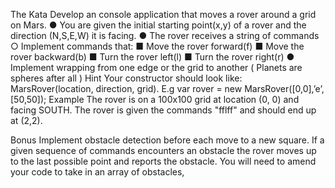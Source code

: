 The Kata
Develop an console application that moves a rover around a grid on Mars.
	● You are given the initial starting point(x,y) of a rover and the direction (N,S,E,W) it is facing.
	● The rover receives a string of commands
		○ Implement commands that:
			■ Move the rover forward(f)
			■ Move the rover backward(b)
			■ Turn the rover left(l)
			■ Turn the rover right(r)
	● Implement wrapping from one edge or the grid to another ( Planets are spheres after all )
Hint
Your constructor should look like: MarsRover(location, direction, grid).
E.g var rover = new MarsRover([0,0],’e’,[50,50]);
Example
The rover is on a 100x100 grid at location (0, 0) and facing SOUTH. The rover is given the commands "fflff" and
should end up at (2,2).



Bonus
Implement obstacle detection before each move to a new square. If a given sequence of commands encounters an
obstacle the rover moves up to the last possible point and reports the obstacle. You will need to amend your code to
take in an array of obstacles,